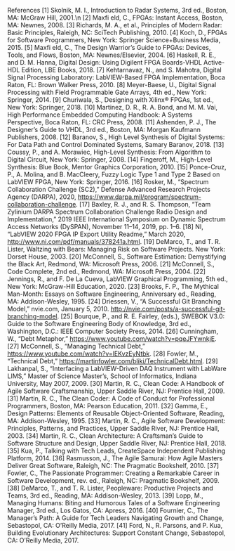 References
[1] Skolnik, M. I., Introduction to Radar Systems, 3rd ed., Boston, MA: McGraw Hill, 2001.\n
[2] Maxfi eld, C., FPGAs: Instant Access, Boston, MA: Newnes, 2008.
[3] Richards, M. A., et al., Principles of Modern Radar: Basic Principles, Raleigh, NC: SciTech Publishing, 2010.
[4] Koch, D., FPGAs for Software Programmers, New York: Springer Science+Business Media, 2015.
[5] Maxfi eld, C., The Design Warrior’s Guide to FPGAs: Devices, Tools, and Flows, Boston, MA: Newnes/Elsevier, 2004.
[6] Haskell, R. E., and D. M. Hanna, Digital Design: Using Digilent FPGA Boards-VHDL Active-HDL Edition, LBE Books, 2018.
[7] Kehtarnavaz, N., and S. Mahotra, Digital Signal Processing Laboratory: LabVIEW-Based FPGA Implementation, Boca Raton, FL: Brown Walker Press, 2010.
[8] Meyer-Baese, U., Digital Signal Processing with Field Programmable Gate Arrays, 4th ed., New York: Springer, 2014.
[9] Churiwala, S., Designing with Xilinx® FPGAs, 1st ed., New York: Springer, 2018.
[10] Martinez, D. R., R. A. Bond, and M. M. Vai, High Performance Embedded Computing Handbook: A Systems Perspective, Boca Raton, FL: CRC Press, 2008.
[11] Ashenden, P. J., The Designer’s Guide to VHDL, 3rd ed., Boston, MA: Morgan Kaufmann Publishers, 2008.
[12] Baranov, S., High Level Synthesis of Digital Systems: For Data Path and Control Dominated Systems, Samary Baranov, 2018.
[13] Coussy, P., and A. Morawiec, High-Level Synthesis: From Algorithm to Digital Circuit, New York: Springer, 2008.
[14] Fingeroff, M., High-Level Synthesis: Blue Book, Mentor Graphics Corporation, 2010.
[15] Ponce-Cruz, P., A. Molina, and B. MacCleery, Fuzzy Logic Type 1 and Type 2 Based on LabVIEW FPGA, New York: Springer, 2016.
[16] Rosker, M., “Spectrum Collaboration Challenge (SC2),” Defense Advanced Research Projects Agency (DARPA), 2020, https://www.darpa.mil/program/spectrum-collaboration-challenge.
[17] Baxley, R. J., and R. S. Thompson, “Team Zylinium DARPA Spectrum Collaboration Challenge Radio Design and Implementation,” 2019 IEEE International Symposium on Dynamic Spectrum Access Networks (DySPAN), November 11–14, 2019, pp. 1–6.
[18] NI, “LabVIEW 2020 FPGA IP Export Utility Readme,” March 2020, http://www.ni.com/pdf/manuals/378241a.html.
[19] DeMarco, T., and T. R. Lister, Waltzing with Bears: Managing Risk on Software Projects. New York: Dorset House, 2003.
[20] McConnell, S., Software Estimation: Demystifying the Black Art, Redmond, WA: Microsoft Press, 2006.
[21] McConnell, S., Code Complete, 2nd ed., Redmond, WA: Microsoft Press, 2004.
[22] Jennings, R., and F. De La Cueva, LabVIEW Graphical Programming, 5th ed., New York: McGraw-Hill Education, 2020.
[23] Brooks, F. P., The Mythical Man-Month: Essays on Software Engineering, Anniversary ed., Reading, MA: Addison-Wesley, 1995.
[24] Driessen, V., “A Successful Git Branching Model,” nvie.com, January 5, 2010. http://nvie.com/posts/a-successful-git-branching-model.
[25] Bourque, P., and R. E. Fairley, (eds.), SWEBOK V3.0: Guide to the Software Engineering Body of Knowledge, 3rd ed., Washington, D.C.: IEEE Computer Society Press, 2014.
[26] Cunningham, W., “Debt Metaphor,” https://www.youtube.com/watch?v=pqeJFYwnkjE.
[27] McConnell, S., “Managing Technical Debt,” https://www.youtube.com/watch?v=lEKvzEyNtbk.
[28] Fowler, M., “Technical Debt,” https://martinfowler.com/bliki/TechnicalDebt.html.
[29] Lakhanpal, S., “Interfacing a LabVIEW-Driven DAQ Instrument with LabWare LIMS,” Master of Science Master’s, School of Informatics, Indiana University, May 2007, 2009.
[30] Martin, R. C., Clean Code: A Handbook of Agile Software Craftsmanship, Upper Saddle River, NJ: Prentice Hall, 2009.
[31] Martin, R. C., The Clean Coder: A Code of Conduct for Professional Programmers, Boston, MA: Pearson Education, 2011.
[32] Gamma, E., Design Patterns: Elements of Reusable Object-Oriented Software, Reading, MA: Addison-Wesley, 1995.
[33] Martin, R. C., Agile Software Development: Principles, Patterns, and Practices, Upper Saddle River, NJ: Prentice Hall, 2003.
[34] Martin, R. C., Clean Architecture: A Craftsman’s Guide to Software Structure and Design, Upper Saddle River, NJ: Prentice Hall, 2018.
[35] Kua, P., Talking with Tech Leads, CreateSpace Independent Publishing Platform, 2014.
[36] Rasmusson, J., The Agile Samurai: How Agile Masters Deliver Great Software, Raleigh, NC: The Pragmatic Bookshelf, 2010.
[37] Fowler, C., The Passionate Programmer: Creating a Remarkable Career in Software Development, rev. ed., Raleigh, NC: Pragmatic Bookshelf, 2009.
[38] DeMarco, T., and T. R. Lister, Peopleware: Productive Projects and Teams, 3rd ed., Reading, MA: Addison-Wesley, 2013.
[39] Lopp, M., Managing Humans: Biting and Humorous Tales of a Software Engineering Manager, 3rd ed., Los Gatos, CA: Apress, 2016.
[40] Fournier, C., The Manager’s Path: A Guide for Tech Leaders Navigating Growth and Change, Sebastopol, CA: O’Reilly Media, 2017.
[41] Ford, N., R. Parsons, and P. Kua, Building Evolutionary Architectures: Support Constant Change, Sebastopol, CA: O’Reilly Media, 2017.
